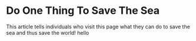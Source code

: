 # Do One Thing To Save The Sea
This article tells individuals who visit this page what they can do to save the sea and thus save the world!
hello 
